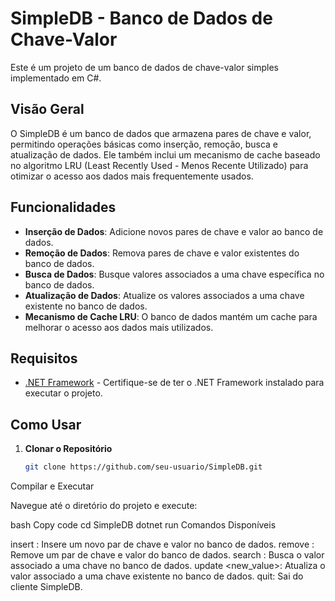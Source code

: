 # SimpleDB - Banco de Dados de Chave-Valor

Este é um projeto de um banco de dados de chave-valor simples implementado em C#.

## Visão Geral

O SimpleDB é um banco de dados que armazena pares de chave e valor, permitindo operações básicas como inserção, remoção, busca e atualização de dados. Ele também inclui um mecanismo de cache baseado no algoritmo LRU (Least Recently Used - Menos Recente Utilizado) para otimizar o acesso aos dados mais frequentemente usados.

## Funcionalidades

- **Inserção de Dados**: Adicione novos pares de chave e valor ao banco de dados.
- **Remoção de Dados**: Remova pares de chave e valor existentes do banco de dados.
- **Busca de Dados**: Busque valores associados a uma chave específica no banco de dados.
- **Atualização de Dados**: Atualize os valores associados a uma chave existente no banco de dados.
- **Mecanismo de Cache LRU**: O banco de dados mantém um cache para melhorar o acesso aos dados mais utilizados.

## Requisitos

- [.NET Framework](https://dotnet.microsoft.com/download) - Certifique-se de ter o .NET Framework instalado para executar o projeto.

## Como Usar

1. **Clonar o Repositório**

   ```bash
   git clone https://github.com/seu-usuario/SimpleDB.git
Compilar e Executar

Navegue até o diretório do projeto e execute:

bash
Copy code
cd SimpleDB
dotnet run
Comandos Disponíveis

insert <key> <value>: Insere um novo par de chave e valor no banco de dados.
remove <key>: Remove um par de chave e valor do banco de dados.
search <key>: Busca o valor associado a uma chave no banco de dados.
update <key> <new_value>: Atualiza o valor associado a uma chave existente no banco de dados.
quit: Sai do cliente SimpleDB.